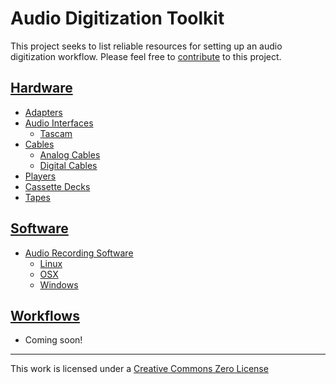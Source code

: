 # Audio Digitization Toolkit

This project seeks to list reliable resources for setting up an audio digitization workflow. Please feel free to [contribute](CONTRIBUTE.md) to this project.

## [Hardware](hardware.md)
- [Adapters](hardware.md#adapters)
- [Audio Interfaces](hardware.md#audio-interfaces)
  - [Tascam](hardware.md#tascam)
- [Cables](hardware.md#cables)
  - [Analog Cables](hardware.md#analog-cables)
  - [Digital Cables](hardware.md#digital-cables)
- [Players](hardware.md#players)
 - [Cassette Decks](hardware.md#cassette-decks)
- [Tapes](hardware.md#Tapes)

## [Software](software.md)
- [Audio Recording Software](software.md#audio-recording-software)
  - [Linux](software.md#linux)
  - [OSX](software.md#osx)
  - [Windows](software.md#windows)

## [Workflows](workflows.md)
- Coming soon!


---
This work is licensed under a [Creative Commons Zero License](https://creativecommons.org/publicdomain/zero/1.0/)
